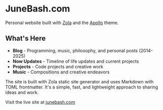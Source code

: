 # JuneBash.com

Personal website built with [Zola](https://www.getzola.org) and the [Apollo](https://github.com/not-matthias/apollo) theme.

## What's Here

- **Blog** - Programming, music, philosophy, and personal posts (2014-2025)
- **Now Updates** - Timeline of life updates and current projects
- **Projects** - Code projects and creative work
- **Music** - Compositions and creative endeavors

The site is built with Zola static site generator and uses Markdown with TOML frontmatter. It's a simple, fast, and lightweight approach to sharing ideas and work.

Visit the live site at [junebash.com](https://junebash.com)